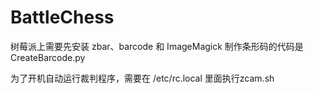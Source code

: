 # BattleChess

树莓派上需要先安装 zbar、barcode 和 ImageMagick
制作条形码的代码是 CreateBarcode.py

为了开机自动运行裁判程序，需要在 /etc/rc.local 里面执行zcam.sh
